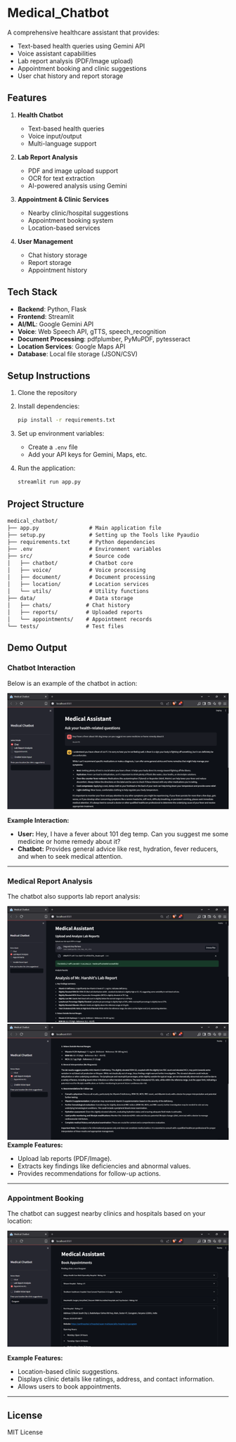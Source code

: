 # Medical_Chatbot


A comprehensive healthcare assistant that provides:
- Text-based health queries using Gemini API
- Voice assistant capabilities
- Lab report analysis (PDF/Image upload)
- Appointment booking and clinic suggestions
- User chat history and report storage

## Features

1. **Health Chatbot**
   - Text-based health queries
   - Voice input/output
   - Multi-language support

2. **Lab Report Analysis**
   - PDF and image upload support
   - OCR for text extraction
   - AI-powered analysis using Gemini

3. **Appointment & Clinic Services**
   - Nearby clinic/hospital suggestions
   - Appointment booking system
   - Location-based services

4. **User Management**
   - Chat history storage
   - Report storage
   - Appointment history

## Tech Stack

- **Backend**: Python, Flask
- **Frontend**: Streamlit
- **AI/ML**: Google Gemini API
- **Voice**: Web Speech API, gTTS, speech_recognition
- **Document Processing**: pdfplumber, PyMuPDF, pytesseract
- **Location Services**: Google Maps API
- **Database**: Local file storage (JSON/CSV)

## Setup Instructions

1. Clone the repository
2. Install dependencies:
   ```bash
   pip install -r requirements.txt
   ```
3. Set up environment variables:
   - Create a `.env` file
   - Add your API keys for Gemini, Maps, etc.

4. Run the application:
   ```bash
   streamlit run app.py
   ```

## Project Structure

```
medical_chatbot/
├── app.py                # Main application file
├── setup.py              # Setting up the Tools like Pyaudio  
├── requirements.txt      # Python dependencies
├── .env                  # Environment variables
├── src/                  # Source code
│   ├── chatbot/          # Chatbot core
│   ├── voice/            # Voice processing
│   ├── document/         # Document processing
│   ├── location/         # Location services
│   └── utils/            # Utility functions
├── data/                 # Data storage
│   ├── chats/           # Chat history
│   ├── reports/         # Uploaded reports
│   └── appointments/    # Appointment records
└── tests/               # Test files
```

## Demo Output

### Chatbot Interaction
Below is an example of the chatbot in action:

![Chatbot Demo](readmeJunk/1_image.png)

**Example Interaction:**
- **User:** Hey, I have a fever about 101 deg temp. Can you suggest me some medicine or home remedy about it?  
- **Chatbot:** Provides general advice like rest, hydration, fever reducers, and when to seek medical attention.

---

### Medical Report Analysis
The chatbot also supports lab report analysis:

![Medical Report Analysis](readmeJunk/2_image.png)
![Medical Report Analysis](readmeJunk/3_image.png)
**Example Features:**
- Upload lab reports (PDF/Image).
- Extracts key findings like deficiencies and abnormal values.
- Provides recommendations for follow-up actions.

---

### Appointment Booking
The chatbot can suggest nearby clinics and hospitals based on your location:

![Appointment Booking](readmeJunk/4_image.png)

**Example Features:**
- Location-based clinic suggestions.
- Displays clinic details like ratings, address, and contact information.
- Allows users to book appointments.

---


## License

MIT License

